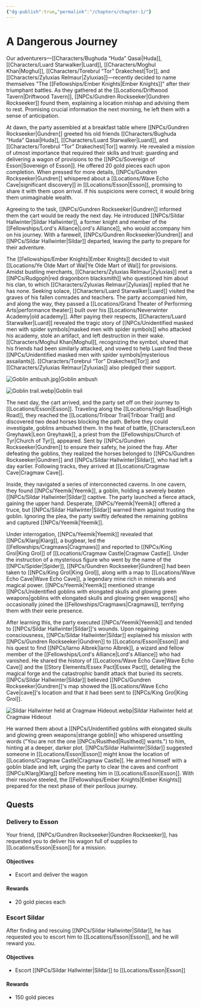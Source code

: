 ```yaml
---
{"dg-publish":true,"permalink":"/chapters/chapter-1/"}
---
```


# A Dangerous Journey

Our adventurers—[[Characters/Bughuda “Huda” Qasai\|Huda]], [[Characters/Luard Starwalker\|Luard]], [[Characters/Moghul Khan\|Moghul]], [[Characters/Torebrul “Tor” Drakechest\|Tor]], and [[Characters/Zyluxias Relmaur\|Zyluxias]]—recently decided to name themselves "The [[Fellowships/Ember Knights\|Ember Knights]]" after their triumphant battles. As they gathered at the [[Locations/Driftwood Tavern\|Driftwood Tavern]], [[NPCs/Gundren Rockseeker\|Gundren Rockseeker]] found them, explaining a location mishap and advising them to rest. Promising crucial information the next morning, he left them with a sense of anticipation.

At dawn, the party assembled at a breakfast table where [[NPCs/Gundren Rockseeker\|Gundren]] greeted his old friends [[Characters/Bughuda “Huda” Qasai\|Huda]], [[Characters/Luard Starwalker\|Luard]], and [[Characters/Torebrul “Tor” Drakechest\|Tor]] warmly. He revealed a mission of utmost importance that required their skills and trust: guarding and delivering a wagon of provisions to the [[NPCs/Sovereign of Esson\|Sovereign of Esson]]. He offered 20 gold pieces each upon completion. When pressed for more details, [[NPCs/Gundren Rockseeker\|Gundren]] whispered about a [[Locations/Wave Echo Cave\|significant discovery]] in [[Locations/Esson\|Esson]], promising to share it with them upon arrival. If his suspicions were correct, it would bring them unimaginable wealth.

Agreeing to the task, [[NPCs/Gundren Rockseeker\|Gundren]] informed them the cart would be ready the next day. He introduced [[NPCs/Sildar Hallwinter\|Sildar Hallwinter]], a former knight and member of the [[Fellowships/Lord's Alliance\|Lord's Alliance]], who would accompany him on his journey. With a farewell, [[NPCs/Gundren Rockseeker\|Gundren]] and [[NPCs/Sildar Hallwinter\|Sildar]] departed, leaving the party to prepare for their adventure.

The [[Fellowships/Ember Knights\|Ember Knights]] decided to visit [[Locations/Ye Olde Mart of Wal\|Ye Olde Mart of Wal]] for provisions. Amidst bustling merchants, [[Characters/Zyluxias Relmaur\|Zyluxias]] met a [[NPCs/Rudgoph\|red dragonborn blacksmith]] who questioned him about his clan, to which [[Characters/Zyluxias Relmaur\|Zyluxias]] replied that he has none. Seeking solace, [[Characters/Luard Starwalker\|Luard]] visited the graves of his fallen comrades and teachers. The party accompanied him, and along the way, they passed a [[Locations/Grand Theater of Performing Arts\|performance theater]] built over his [[Locations/Neverwinter Academy\|old academy]]. After paying their respects, [[Characters/Luard Starwalker\|Luard]] revealed the tragic story of [[NPCs/Unidentified masked men with spider symbols\|masked men with spider symbols]] who attacked his academy, stole an artifact, and left destruction in their wake. [[Characters/Moghul Khan\|Moghul]], recognizing the symbol, shared that his friends had been similarly attacked, and vowed to help Luard find these [[NPCs/Unidentified masked men with spider symbols\|mysterious assailants]]. [[Characters/Torebrul “Tor” Drakechest\|Tor]] and [[Characters/Zyluxias Relmaur\|Zyluxias]] also pledged their support.

![Goblin ambush.jpg|Goblin ambush](/img/user/Assets/Goblin%20ambush.jpg)

![Goblin trail.webp|Goblin trail](/img/user/Assets/Goblin%20trail.webp)

The next day, the cart arrived, and the party set off on their journey to [[Locations/Esson\|Esson]]. Traveling along the [[Locations/High Road\|High Road]], they reached the [[Locations/Triboar Trail\|Triboar Trail]] and discovered two dead horses blocking the path. Before they could investigate, goblins ambushed them. In the heat of battle, [[Characters/Leon Greyhawk\|Leon Greyhawk]], a priest from the [[Fellowships/Church of Tyr\|Church of Tyr]], appeared. Sent by [[NPCs/Gundren Rockseeker\|Gundren]] to ensure their safety, he joined the fray. After defeating the goblins, they realized the horses belonged to [[NPCs/Gundren Rockseeker\|Gundren]] and [[NPCs/Sildar Hallwinter\|Sildar]], who had left a day earlier. Following tracks, they arrived at [[Locations/Cragmaw Cave\|Cragmaw Cave]].

Inside, they navigated a series of interconnected caverns. In one cavern, they found [[NPCs/Yeemik\|Yeemik]], a goblin, holding a severely beaten [[NPCs/Sildar Hallwinter\|Sildar]] captive. The party launched a fierce attack, gaining the upper hand. Desperate, [[NPCs/Yeemik\|Yeemik]] offered a truce, but [[NPCs/Sildar Hallwinter\|Sildar]] warned them against trusting the goblin. Ignoring the plea, the party swiftly defeated the remaining goblins and captured [[NPCs/Yeemik\|Yeemik]].

Under interrogation, [[NPCs/Yeemik\|Yeemik]] revealed that [[NPCs/Klarg\|Klarg]], a bugbear, led the [[Fellowships/Cragmaws\|Cragmaws]] and reported to [[NPCs/King Grol\|King Grol]] of [[Locations/Cragmaw Castle\|Cragmaw Castle]]. Under the instruction of a mysterious figure who went by the name of the [[NPCs/Spider\|Spider]], [[NPCs/Gundren Rockseeker\|Gundren]] had been taken to [[NPCs/King Grol\|King Grol]], along with a map to [[Locations/Wave Echo Cave\|Wave Echo Cave]], a legendary mine rich in minerals and magical power. [[NPCs/Yeemik\|Yeemik]] mentioned strange [[NPCs/Unidentified goblins with elongated skulls and glowing green weapons\|goblins with elongated skulls and glowing green weapons]] who occasionally joined the [[Fellowships/Cragmaws\|Cragmaws]], terrifying them with their eerie presence.

After learning this, the party executed [[NPCs/Yeemik\|Yeemik]] and tended to [[NPCs/Sildar Hallwinter\|Sildar]]'s wounds. Upon regaining consciousness, [[NPCs/Sildar Hallwinter\|Sildar]] explained his mission with [[NPCs/Gundren Rockseeker\|Gundren]] to [[Locations/Esson\|Esson]] and his quest to find [[NPCs/Iarno Albrek\|Iarno Albrek]], a wizard and fellow member of the [[Fellowships/Lord's Alliance\|Lord's Alliance]] who had vanished. He shared the history of [[Locations/Wave Echo Cave\|Wave Echo Cave]] and the [[Story Elements/Essex Pact\|Essex Pact]], detailing the magical forge and the catastrophic bandit attack that buried its secrets. [[NPCs/Sildar Hallwinter\|Sildar]] believed [[NPCs/Gundren Rockseeker\|Gundren]]'s map showed the [[Locations/Wave Echo Cave\|cave]]'s location and that it had been sent to [[NPCs/King Grol\|King Grol]].

![Sildar Hallwinter held at Cragmaw Hideout.webp|Sildar Hallwinter held at Cragmaw Hideout](/img/user/Assets/Sildar%20Hallwinter%20held%20at%20Cragmaw%20Hideout.webp)

He warned them about a [[NPCs/Unidentified goblins with elongated skulls and glowing green weapons\|strange goblin]] who whispered unsettling words ("You are not the one [[NPCs/Rusithed\|Rusithed]] wants.") to him, hinting at a deeper, darker plot. [[NPCs/Sildar Hallwinter\|Sildar]] suggested someone in [[Locations/Esson\|Esson]] might know the location of [[Locations/Cragmaw Castle\|Cragmaw Castle]]. He armed himself with a goblin blade and left, urging the party to clear the caves and confront [[NPCs/Klarg\|Klarg]] before meeting him in [[Locations/Esson\|Esson]]. With their resolve steeled, the [[Fellowships/Ember Knights\|Ember Knights]] prepared for the next phase of their perilous journey.

## Quests

### Delivery to Esson
Your friend, [[NPCs/Gundren Rockseeker\|Gundren Rockseeker]], has requested you to deliver his wagon full of supplies to [[Locations/Esson\|Esson]] for a mission.
#### Objectives
* Escort and deliver the wagon
#### Rewards
* 20 gold pieces each

### Escort Sildar
After finding and rescuing [[NPCs/Sildar Hallwinter\|Sildar]], he has requested you to escort him to [[Locations/Esson\|Esson]], and he will reward you.
#### Objectives
* Escort [[NPCs/Sildar Hallwinter\|Sildar]] to [[Locations/Esson\|Esson]]
#### Rewards
* 150 gold pieces
